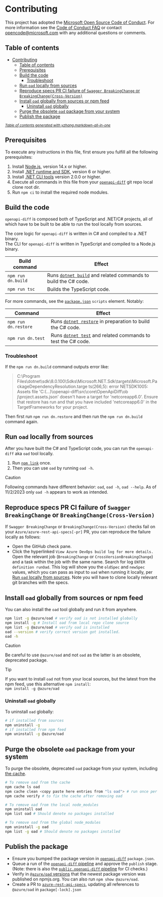 # Contributing

This project has adopted the [Microsoft Open Source Code of Conduct](https://opensource.microsoft.com/codeofconduct/).
For more information see the [Code of Conduct FAQ](https://opensource.microsoft.com/codeofconduct/faq/) or contact
[opencode@microsoft.com](mailto:opencode@microsoft.com) with any additional questions or comments.

## Table of contents

- [Contributing](#contributing)
  - [Table of contents](#table-of-contents)
  - [Prerequisites](#prerequisites)
  - [Build the code](#build-the-code)
    - [Troubleshoot](#troubleshoot)
  - [Run `oad` locally from sources](#run-oad-locally-from-sources)
  - [Reproduce specs PR CI failure of `Swagger BreakingChange` or `BreakingChange(Cross-Version)`](#reproduce-specs-pr-ci-failure-of-swagger-breakingchange-or-breakingchangecross-version)
  - [Install `oad` globally from sources or npm feed](#install-oad-globally-from-sources-or-npm-feed)
    - [Uninstall `oad` globally](#uninstall-oad-globally)
  - [Purge the obsolete `oad` package from your system](#purge-the-obsolete-oad-package-from-your-system)
  - [Publish the package](#publish-the-package)

<!-- One of the few situations where usage of HTML is justified and it is not sanitized away by GitHub -->
<!-- markdownlint-disable MD033 -->
<small><i><a href='https://marketplace.visualstudio.com/items?itemName=yzhang.markdown-all-in-one'>
Table of contents generated with yzhang.markdown-all-in-one</a></i></small>

## Prerequisites

To execute any instructions in this file, first ensure you fulfill all the following prerequisites:

1. Install [Node.js](https://nodejs.org/), version 14.x or higher.
1. Install [.NET runtime and SDK](https://aka.ms/dotnet-download), version 6 or higher.
1. Install [.NET CLI tools](https://github.com/dotnet/cli/releases) version 2.0.0 or higher.
1. Execute all commands in this file from your [`openapi-diff`] git repo local clone root dir.
1. Run `npm ci` to install the required node modules.

## Build the code

`openapi-diff` is composed both of TypeScript and .NET/C# projects, all of which have to be built
to be able to run the tool locally from sources.

The core logic for `openapi-diff` is written in C# and compiled to a .NET binary.  
The CLI for `openapi-diff` is written in TypeScript and compiled to a Node.js binary.

| Build command | Effect |
|-|-|
| `npm run dn.build` | Runs [`dotnet build`] and related commands to build the C# code. |
| `npm run tsc` | Builds the TypeScript code. |

For more commands, see the [`package.json`](/package.json) `scripts` element.
Notably:

| Command | Effect |
|-|-|
| `npm run dn.restore` | Runs [`dotnet restore`] in preparation to build the C# code. |
| `npm run dn.test` | Runs [`dotnet test`] and related commands to test the C# code. |

### Troubleshoot

If the `npm run dn.build` command outputs error like:

> C:\Program Files\dotnet\sdk\8.0.100\Sdks\Microsoft.NET.Sdk\targets\Microsoft.PackageDependencyResolution.targe
       ts(266,5): error NETSDK1005: Assets file 'C:\(...)\openapi-diff\src\core\OpenApiDiff\ob
       j\project.assets.json' doesn't have a target for 'netcoreapp6.0'. Ensure that restore has run and that you have
       included 'netcoreapp6.0' in the TargetFrameworks for your project.

Then first run `npm run dn.restore` and then run the `npm run dn.build` command again.

## Run `oad` locally from sources

After you have built the C# and TypeScript code, you can run the `openapi-diff` aka `oad` tool locally.

1. Run [`npm link`] once.
2. Then you can use `oad` by running `oad -h`.

> [!CAUTION]
> Following commands have different behavior: `oad`, `oad -h`, `oad --help`.
> As of 11/2/2023 only `oad -h` appears to work as intended.

## Reproduce specs PR CI failure of `Swagger BreakingChange` or `BreakingChange(Cross-Version)`

If `Swagger BreakingChange` or  `BreakingChange(Cross-Version)` checks fail on your `Azure/azure-rest-api-specs[-pr]` PR,
you can reproduce the failure locally as follows:

- Open the GitHub check pane.
- Click the hyperlinked `View Azure DevOps build log for more details.` Open the relevant job (`BreakingChange` or `CrossVersionBreakingChange`)
  and a task within the job with the same name. Search for log `ENTER definition runOad`.
  This log will show you the `oldSpec` and `newSpec` values, which you can pass as input to `oad` when running it locally,
  per [Run `oad` locally from sources](#run-oad-locally-from-sources). 
  Note you will have to clone locally relevant git branches with the specs.

## Install `oad` globally from sources or npm feed

You can also install the `oad` tool globally and run it from anywhere.

```sh
npm list -g @azure/oad # verify oad is not installed globally
npm install -g # Install oad from local repo clone source
npm list -g @azure/oad # verify oad is installed 
oad --version # verify correct version got installed.
oad -h
```

> [!CAUTION]  
> Be careful to use `@azure/oad` and not `oad` as the latter is an obsolete, deprecated package.
<!-- markdownlint-disable MD028 -->
<!-- Disabling warning about empty line inside blockquote -->
> [!TIP]
> If you want to install `oad` not from your local sources, but the latest from the npm feed,
> use this alternative `npm install`:  
> `npm install -g @azure/oad`

### Uninstall `oad` globally

To uninstall `oad` globally:

``` sh
# if installed from sources
npm uninstall -g 
# if installed from npm feed
npm uninstall -g @azure/oad
```

## Purge the obsolete `oad` package from your system

To purge the obsolete, deprecated `oad` package from your system, including [the cache].

``` sh
# To remove oad from the cache
npm cache ls oad 
npm cache clean <copy paste here entries from "ls oad"> # run once per each entry from "ls oad"
npm cache verify # to fix the cache after removing oad

# To remove oad from the local node_modules
npm uninstall oad
npm list oad # Should denote no packages installed

# To remove oad from the global node_modules
npm uninstall -g oad
npm list -g oad # Should denote no packages installed
```

## Publish the package

- Ensure you bumped the package version in [`openapi-diff`] `package.json`.
- Queue a run of the [`openapi-diff` pipeline] and approve the `publish` stage. (Note: there is also the [`public.openapi-diff` pipeline] for CI checks.)
- Verify in [`@azure/oad` versions] that the newest package version was published on npmjs.org. You can also run `npm show @azure/oad`.
- Create a PR to [`azure-rest-api-specs`], updating all references to `@azure/oad` in `package[-lock].json`

[`@azure/oad` versions]: https://www.npmjs.com/package/@azure/oad?activeTab=versions
[`dotnet build`]: https://learn.microsoft.com/en-us/dotnet/core/tools/dotnet-build
[`dotnet restore`]: https://learn.microsoft.com/en-us/dotnet/core/tools/dotnet-restore
[`dotnet test`]: https://learn.microsoft.com/en-us/dotnet/core/tools/dotnet-test
[`npm link`]: https://docs.npmjs.com/cli/v10/commands/npm-link
[`openapi-diff` pipeline]: https://dev.azure.com/azure-sdk/internal/_build/index?definitionId=7030
[`openapi-diff`]: https://github.com/Azure/openapi-diff
[`azure-rest-api-specs`]: https://github.com/Azure/azure-rest-api-specs
[`public.openapi-diff` pipeline]: https://dev.azure.com/azure-sdk/public/_build?definitionId=135&_a=summary
[azureSwaggerValidation package.json]: https://devdiv.visualstudio.com/DevDiv/_git/openapi-alps?path=/private/azure-swagger-validation/azureSwaggerValidation/package.json&version=GC78491f959bc714d1a0d35060e58fa6c5888bb828&line=44&lineEnd=44&lineStartColumn=7&lineEndColumn=16&lineStyle=plain&_a=contents
[the cache]: https://docs.npmjs.com/cli/v10/configuring-npm/folders#cache


